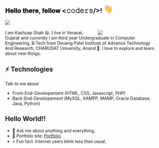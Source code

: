 <h2> 𝐇𝐞𝐥𝐥𝐨 𝐭𝐡𝐞𝐫𝐞, 𝐟𝐞𝐥𝐥𝐨𝐰 <𝚌𝚘𝚍𝚎𝚛𝚜/>! <img src="https://raw.githubusercontent.com/ABSphreak/ABSphreak/master/gifs/Hi.gif" width="30px"></h2>

![](https://komarev.com/ghpvc/?username=kashyap-shah&style=plastic)

<img align='right' src='https://user-images.githubusercontent.com/5713670/87202985-820dcb80-c2b6-11ea-9f56-7ec461c497c3.gif' width='200"'>

I am Kashyap Shah 😃. I live in Veraval, Gujarat and currently I am third year Undergraduate in Computer Engineering, B.Tech from Devang Patel Institute of Advance Technology And Research, CHARUSAT University, Anand 🏫. I love to explore and learn about new things.

## ⚡ Technologies
Talk to me about
- Front-End-Developement (HTML, CSS, Javascript, PHP)
- Back-End-Developement (MySQL, XAMPP, MAMP, Oracle Database, Java, Python)

## Hello World!! 
- 💬 Ask me about anything and everything.
- 🎯 Portfolio site: [Portfolio](https://kashyap-shah.github.io)
- ⚡ Fun fact: Internet users blink less than usual.
